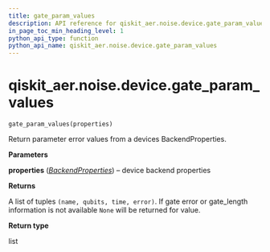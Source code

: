 ```yaml
---
title: gate_param_values
description: API reference for qiskit_aer.noise.device.gate_param_values
in_page_toc_min_heading_level: 1
python_api_type: function
python_api_name: qiskit_aer.noise.device.gate_param_values
---
```


# qiskit\_aer.noise.device.gate\_param\_values

<span id="qiskit_aer.noise.device.gate_param_values" />

`gate_param_values(properties)`

Return parameter error values from a devices BackendProperties.

**Parameters**

**properties** ([*BackendProperties*](qiskit.providers.models.BackendProperties "qiskit.providers.models.BackendProperties")) – device backend properties

**Returns**

A list of tuples `(name, qubits, time, error)`. If gate error or gate\_length information is not available `None` will be returned for value.

**Return type**

list

